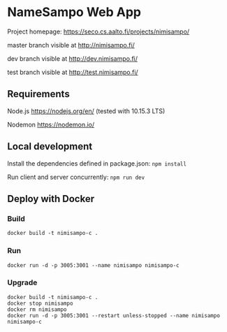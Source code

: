 # NameSampo Web App

Project homepage: https://seco.cs.aalto.fi/projects/nimisampo/

master branch visible at http://nimisampo.fi/

dev branch visible at http://dev.nimisampo.fi/

test branch visible at http://test.nimisampo.fi/

## Requirements

Node.js https://nodejs.org/en/ (tested with 10.15.3 LTS)

Nodemon https://nodemon.io/

## Local development

Install the dependencies defined in package.json:
`npm install`

Run client and server concurrently:
`npm run dev`

## Deploy with Docker

### Build
 `docker build -t nimisampo-c .`

### Run
 `docker run -d -p 3005:3001 --name nimisampo nimisampo-c`

### Upgrade
```
docker build -t nimisampo-c .
docker stop nimisampo
docker rm nimisampo
docker run -d -p 3005:3001 --restart unless-stopped --name nimisampo nimisampo-c
```

